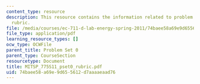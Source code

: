 ```yaml
---
content_type: resource
description: This resource contains the information related to problem set grading
  rubric.
file: /media/courses/ec-711-d-lab-energy-spring-2011/74baee58a69e9d655612d7aaaaeaad76_MITSP_775S11_pset0_rubric.pdf
file_type: application/pdf
learning_resource_types: []
ocw_type: OCWFile
parent_title: Problem Set 0
parent_type: CourseSection
resourcetype: Document
title: MITSP_775S11_pset0_rubric.pdf
uid: 74baee58-a69e-9d65-5612-d7aaaaeaad76
---
```

